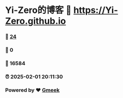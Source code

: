 # Yi-Zero的博客 :link: https://Yi-Zero.github.io 
### :page_facing_up: [24](https://Yi-Zero.github.io/tag.html) 
### :speech_balloon: 0 
### :hibiscus: 16584 
### :alarm_clock: 2025-02-01 20:11:30 
### Powered by :heart: [Gmeek](https://github.com/Meekdai/Gmeek)
